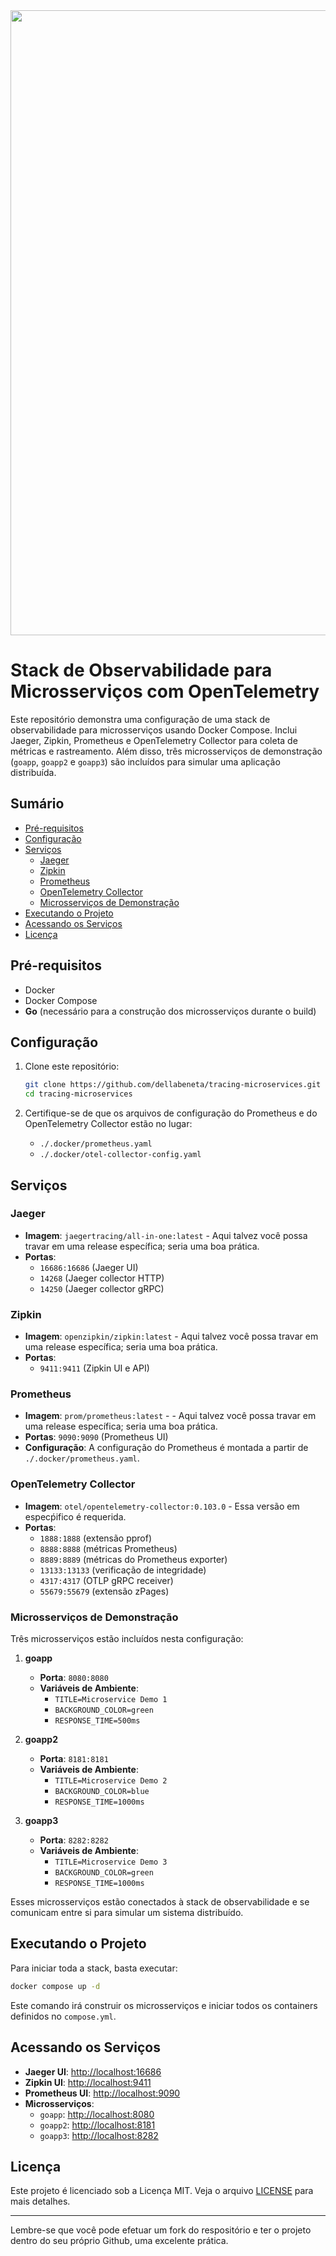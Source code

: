 <img src="https://drive.google.com/uc?export=view&id=1KhgXrd0uwGaHQ58K9cdrWQHWzih-AV6J" width="1000">


# Stack de Observabilidade para Microsserviços com OpenTelemetry

Este repositório demonstra uma configuração de uma stack de observabilidade para microsserviços usando Docker Compose. Inclui Jaeger, Zipkin, Prometheus e OpenTelemetry Collector para coleta de métricas e rastreamento. Além disso, três microsserviços de demonstração (`goapp`, `goapp2` e `goapp3`) são incluídos para simular uma aplicação distribuída.

## Sumário

- [Pré-requisitos](#pré-requisitos)
- [Configuração](#configuração)
- [Serviços](#serviços)
  - [Jaeger](#jaeger)
  - [Zipkin](#zipkin)
  - [Prometheus](#prometheus)
  - [OpenTelemetry Collector](#opentelemetry-collector)
  - [Microsserviços de Demonstração](#microsserviços-de-demonstração)
- [Executando o Projeto](#executando-o-projeto)
- [Acessando os Serviços](#acessando-os-serviços)
- [Licença](#licença)

## Pré-requisitos

- Docker
- Docker Compose
- **Go** (necessário para a construção dos microsserviços durante o build)

## Configuração

1. Clone este repositório:

   ```bash
   git clone https://github.com/dellabeneta/tracing-microservices.git
   cd tracing-microservices
   ```

2. Certifique-se de que os arquivos de configuração do Prometheus e do OpenTelemetry Collector estão no lugar:

   - `./.docker/prometheus.yaml`
   - `./.docker/otel-collector-config.yaml`

## Serviços

### Jaeger

- **Imagem**: `jaegertracing/all-in-one:latest` - Aqui talvez você possa travar em uma release específica; seria uma boa prática.
- **Portas**: 
  - `16686:16686` (Jaeger UI)
  - `14268` (Jaeger collector HTTP)
  - `14250` (Jaeger collector gRPC)

### Zipkin

- **Imagem**: `openzipkin/zipkin:latest` - Aqui talvez você possa travar em uma release específica; seria uma boa prática.
- **Portas**:
  - `9411:9411` (Zipkin UI e API)

### Prometheus

- **Imagem**: `prom/prometheus:latest` - - Aqui talvez você possa travar em uma release específica; seria uma boa prática.
- **Portas**: `9090:9090` (Prometheus UI)
- **Configuração**: A configuração do Prometheus é montada a partir de `./.docker/prometheus.yaml`.

### OpenTelemetry Collector

- **Imagem**: `otel/opentelemetry-collector:0.103.0` - Essa versão em especṕifico é requerida. 
- **Portas**:
  - `1888:1888` (extensão pprof)
  - `8888:8888` (métricas Prometheus)
  - `8889:8889` (métricas do Prometheus exporter)
  - `13133:13133` (verificação de integridade)
  - `4317:4317` (OTLP gRPC receiver)
  - `55679:55679` (extensão zPages)

### Microsserviços de Demonstração

Três microsserviços estão incluídos nesta configuração:

1. **goapp**
   - **Porta**: `8080:8080`
   - **Variáveis de Ambiente**: 
     - `TITLE=Microservice Demo 1`
     - `BACKGROUND_COLOR=green`
     - `RESPONSE_TIME=500ms`

2. **goapp2**
   - **Porta**: `8181:8181`
   - **Variáveis de Ambiente**:
     - `TITLE=Microservice Demo 2`
     - `BACKGROUND_COLOR=blue`
     - `RESPONSE_TIME=1000ms`

3. **goapp3**
   - **Porta**: `8282:8282`
   - **Variáveis de Ambiente**:
     - `TITLE=Microservice Demo 3`
     - `BACKGROUND_COLOR=green`
     - `RESPONSE_TIME=1000ms`

Esses microsserviços estão conectados à stack de observabilidade e se comunicam entre si para simular um sistema distribuído.

## Executando o Projeto

Para iniciar toda a stack, basta executar:

```bash
docker compose up -d 
```

Este comando irá construir os microsserviços e iniciar todos os containers definidos no `compose.yml`.

## Acessando os Serviços

- **Jaeger UI**: [http://localhost:16686](http://localhost:16686)
- **Zipkin UI**: [http://localhost:9411](http://localhost:9411)
- **Prometheus UI**: [http://localhost:9090](http://localhost:9090)
- **Microsserviços**:
  - `goapp`: [http://localhost:8080](http://localhost:8080)
  - `goapp2`: [http://localhost:8181](http://localhost:8181)
  - `goapp3`: [http://localhost:8282](http://localhost:8282)

## Licença

Este projeto é licenciado sob a Licença MIT. Veja o arquivo [LICENSE](LICENSE) para mais detalhes.

---

Lembre-se que você pode efetuar um fork do respositório e ter o projeto dentro do seu próprio Github, uma excelente prática.
